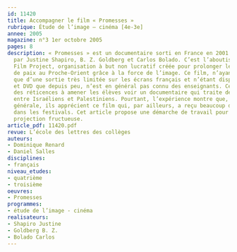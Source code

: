 ```yaml
---
id: 11420
title: Accompagner le film « Promesses » 
rubrique: Étude de l’image – cinéma [4e-3e]
annee: 2005
magazine: n°3 1er octobre 2005
pages: 8
description: « Promesses » est un documentaire sorti en France en 2001 et réalisé
  par Justine Shapiro, B. Z. Goldberg et Carlos Bolado. C’est l’aboutissement du Promises
  Film Project, organisation à but non lucratif créée pour prolonger le processus
  de paix au Proche-Orient grâce à la force de l’image. Ce film, n’ayant bénéficié
  que d’une sortie très limitée sur les écrans français et n’étant disponible en cassette
  et DVD que depuis peu, n’est en général pas connu des enseignants. Certains ont
  des réticences à amener les élèves voir un documentaire qui traite des relations
  entre Israéliens et Palestiniens. Pourtant, l’expérience montre que, d’une manière
  générale, ils apprécient ce film qui, par ailleurs, a reçu beaucoup de récompenses
  dans les festivals. Cet article propose une démarche de travail pour préparer une
  projection fructueuse.
article_pdf: 11420.pdf
revue: L’école des lettres des collèges
auteurs:
- Dominique Renard
- Daniel Salles
disciplines:
- français
niveau_etudes:
- quatrième
- troisième
oeuvres:
- Promesses
programmes:
- étude de l’image - cinéma
realisateurs:
- Shapiro Justine
- Goldberg B. Z.
- Bolado Carlos
---
```

